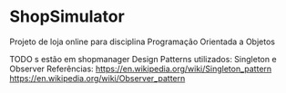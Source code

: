 # ShopSimulator
Projeto de loja online para disciplina Programação Orientada a Objetos

TODO s estão em shopmanager
Design Patterns utilizados: Singleton e Observer
Referências: 
https://en.wikipedia.org/wiki/Singleton_pattern
https://en.wikipedia.org/wiki/Observer_pattern
